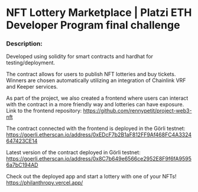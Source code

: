 # NFT Lottery Marketplace | Platzi ETH Developer Program final challenge

### Description:

Developed using solidity for smart contracts and hardhat for testing/deployment.

The contract allows for users to publish NFT lotteries and buy tickets. Winners are chosen automatically utilizing an integration of Chainlink VRF and Keeper services.

As part of the project, we also created a frontend where users can interact with the contract in a more friendly way and lotteries can have exposure. Link to the frontend repository: https://github.com/rennypetit/project-web3-nft

The contract connected with the frontend is deployed in the Görli testnet: https://goerli.etherscan.io/address/0xEDcF7b2B1aF812FF9Af468FC4A3324647423CE14

Latest version of the contract deployed in Görli testnet: https://goerli.etherscan.io/address/0x8C7b649e6566ce2952E8F9f6fA95956a7bC194AD

Check out the deployed app and start a lottery with one of your NFTs! https://philanthropy.vercel.app/
